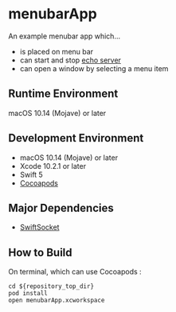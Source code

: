 # menubarApp
An example menubar app which...
- is placed on menu bar
- can start and stop [echo server](https://en.wikipedia.org/wiki/Echo_Protocol)
- can open a window by selecting a menu item

## Runtime Environment
macOS 10.14 (Mojave) or later

## Development Environment
- macOS 10.14 (Mojave) or later
- Xcode 10.2.1 or later
- Swift 5
- [Cocoapods](https://guides.cocoapods.org/using/getting-started.html)

## Major Dependencies
- [SwiftSocket](https://github.com/swiftsocket/SwiftSocket)

## How to Build
On terminal, which can use Cocoapods :
```
cd ${repository_top_dir}
pod install
open menubarApp.xcworkspace
```
